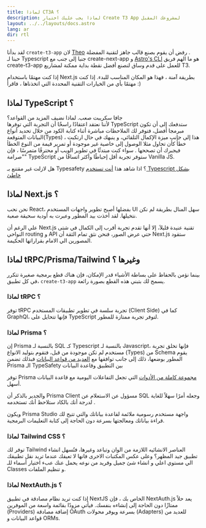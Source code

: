 ```yaml
---
title: لماذا CT3A ؟
description: لماذا يجب عليك اختيار Create T3 App لمشروعك المقبل
layout: ../../layouts/docs.astro
lang: ar
dir: rtl
---
```


لقد بدأنا `create-t3-app` لان [Theo](https://twitter.com/t3dotgg) رفض أن يقوم بصنع قالب جاهز لتقنية المفضلة .  
حبنا لـ Typescript جنبا إلى جنب مع create-next-app و [Astro's CLI](https://astro.build) هو ما الهم فريق create-t3-app للعمل على قدم وساق لنصنع أفضل نقطة بداية ممكنة لمشاريع T3.

إذا كنت مهتمًا باستخدام Next.js بطريقة آمنة ، فهذا هو المكان المناسب للبدء. إذا كنت مهتمًا بأي من الخيارات التقنية المحددة التي اتخذناها ، فاقرأ :)

## لماذا TypeScript ؟

جافا سكريبت صعب. لماذا نضيف المزيد من القواعد؟  
لأننا نعتقد اعتقادًا راسخًا أن التجربة التي توفرها TypeScript ستدفعك إلى أن تكون مبرمجا أفضل، فتوفر لك الملاحظات مباشرة أثناء كتابة الكود من خلال تحديد أنواع البيانات المتوقعة(Types) ، هذا إلى جانب ميزة الإكمال التلقائي، و ينبهك في حال ارتكبت خطأَ كأن تحاول مثلا الوصول إلى خاصية غير موجودة أو تمرير قيمة من النوع الخطأ فيجبرك أن تصححها . سواء كنت مبتدئًا في تطوير الويب أو محترفًا متمرسًا ، فإن "صرامة" TypeScript ستوفر تجربة أقل إحباطًا وأكثر اتساقًا من Vanilla JS.

هل لازلت غير مقتنع بـ Typesafety ؟ اذا شاهد هذا [أنت تستخدم Typescript بشكل خاطئ](https://www.youtube.com/watch?v=RmGHnYUqQ4k)

## لماذا Next.js ؟

نحن نحب React، بفضلها أصبح تطوير واجهات المستخدم UI سهل المنال بطريقة لم نكن نتخيلها. لقد أخذت بيد المطور وعبرت به أودية سحيقة صعبة.

علي الرغم أن Next.js تقنية عنيدة قليلاَ، إلا أنها تقدم تجربة أقرب إلى الكمال في شتى النواحي routing و API حتي عرض الصور، فنحن نثق تمام الثقة أن Next.js ستقود المصورين الي الامام بقراراتها الحكيمة.

## لماذا tRPC/Prisma/Tailwind وغيرها ؟

بينما نؤمن بالحفاظ على بساطة الأشياء قدر الإمكان، فإن هناك قطع برمجية صغيرة تتكرر في كل تطبيق، `create-t3-app` يسمح لك بتبني هذه القطع بصورة رائعة.

### لماذا tRPC ؟

توفر tRPC تجربة سلسة في تطوير تطبيقات المستخدم (Client Side) كما في GraphQl، فإنها تتحايل على TypeScript لتوفر تجربة ممتازة للمطور.

### لماذا Prisma ؟

إن Prisma بالنسبة لـ SQL كـ Typescript بالنسبة لـ Javascript، فإنها تخلق تجربة مستخدم لم تكن موجودة من قبل، فتقوم بتوليد الانواع (Types) من Schema يقوم المطور بوضعها، ذلك إلى جانب توافقها مع [العديد من قواعد البيانات](https://www.prisma.io/docs/concepts/database-connectors)
فبذلك تضمن Prisma الـ TypeSafety بين التطبيق وقاعدة البيانات

توفر Prisma [مجموعة كاملة من الأدوات](https://www.prisma.io/docs/concepts/overview/should-you-use-prisma#-you-want-a-tool-that-holistically-covers-your-database-workflows) التي تجعل التفاعلات اليومية مع قاعدة البيانات أسهل.

والجدير بالذكر أن Prisma Client مسؤول عن الاستعلام عن SQL وجعله أمرًا سهلاً للغاية لدرجة أنك بالكاد ستلاحظ أنك تستخدمه .

ويكون Prisma Studio واجهة مستخدم رسومية ملائمة لقاعدة بياناتك والتي تتيح لك قراءة بياناتك ومعالجتها بسرعة دون الحاجة إلى كتابة التعليمات البرمجية.

### لماذا Tailwind CSS ؟

توفر لك Tailwind العناصر الانشائيه اللازمة من الوان وتباعد وغيرها، فتُسهل انشاء تطبيق جيد المظهر؟ وعلى عكس المكتبات الاخرى فانها لا تعيقك عندما تريد نقل تطبيقك الي مستوي اعلي و انشاء شئ جميل وفريد من نوعه يحمل عنك عبء اختيار أسماء للـ Classes و تنظيم الملفات.

### لماذا NextAuth.js ؟

إذا كنت تريد نظام مصادقة في تطبيق NextJS الخاص بك ، فإن NextAuth.js يعد حلاً ممتازًا دون الحاجة إلى إنشاءه بنفسك. فيأتي مزودًا بقائمة واسعة من الموفرين (Providers) إضافة مصادقة OAuth بسرعة ويوفر محولات (Adapters) للعديد من قواعد البيانات و ORMs.



